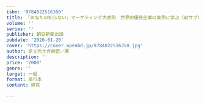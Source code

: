 ```yaml
---
isbn: '9784022516350'
title: 「あなたの知らない」マーケティング大原則　世界的優良企業の実例に学ぶ（前サブ）
volume: ''
series: ''
publisher: 朝日新聞出版
pubdate: '2020-01-20'
cover: 'https://cover.openbd.jp/9784022516350.jpg'
author: 足立光土合朋宏／著
description: ''
price: '2000'
genre: ''
target: 一般
format: 単行本
content: 経営

---
```

